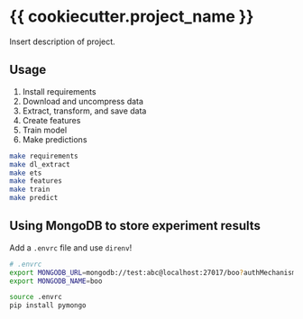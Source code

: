 # {{ cookiecutter.project_name }}

Insert description of project.

## Usage

1. Install requirements
1. Download and uncompress data
1. Extract, transform, and save data
1. Create features
1. Train model
1. Make predictions

```bash
make requirements
make dl_extract
make ets
make features
make train
make predict
```

## Using MongoDB to store experiment results

Add a `.envrc` file and use `direnv`!

```bash
# .envrc
export MONGODB_URL=mongodb://test:abc@localhost:27017/boo?authMechanism=SCRAM-SHA-1
export MONGODB_NAME=boo
```

```bash
source .envrc
pip install pymongo
```
